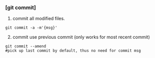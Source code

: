 ### [git commit]

1. commit all modified files.
```
git commit -a -m'{msg}'
```
2. commit use previous commit (only works for most recent commit)
```
git commit --amend
#pick up last commit by default, thus no need for commit msg
```
